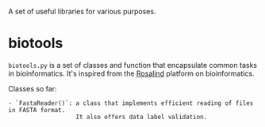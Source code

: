 A set of useful libraries for various purposes.


biotools
===========

`biotools.py` is a set of classes and function that encapsulate
common tasks in bioinformatics. It's inspired from the [Rosalind](http://rosalind.info) 
platform on bioinformatics.

Classes so far:
	
	- `FastaReader()`: a class that implements efficient reading of files in FASTA format.
					   It also offers data label validation.







 
